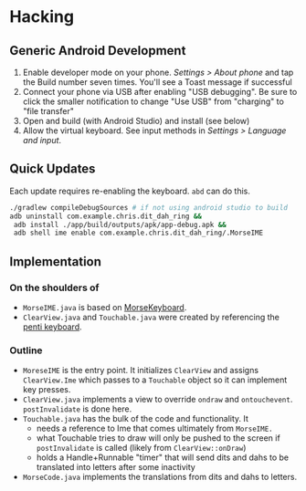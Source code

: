 # Hacking
## Generic Android Development
  1. Enable developer mode on your phone. *Settings > About phone* and tap the Build number seven times. You'll see a Toast message if successful
  2. Connect your phone via USB after enabling "USB debugging".  Be sure to click the smaller notification to change "Use USB" from "charging" to "file transfer"
  4. Open and build (with Android Studio) and install (see below)
  3. Allow the virtual keyboard. See input methods in *Settings > Language and input*.

## Quick Updates
Each update requires re-enabling the keyboard. `abd` can do this.

```bash
./gradlew compileDebugSources # if not using android studio to build
adb uninstall com.example.chris.dit_dah_ring &&
 adb install ./app/build/outputs/apk/app-debug.apk &&
 adb shell ime enable com.example.chris.dit_dah_ring/.MorseIME
```

## Implementation

### On the shoulders of

  * `MorseIME.java` is based on [MorseKeyboard](https://github.com/gitonwithit/MorseKeyboard.git). 
  * `ClearView.java` and `Touchable.java`  were created by referencing the [penti keyboard](https://software-lab.de/penti.html). 

### Outline

  * `MoreseIME`  is the entry point. It initializes `ClearView` and assigns `ClearView.Ime` which passes to a `Touchable` object so it can implement key presses.
  * `ClearView.java` implements a view to override `ondraw` and `ontouchevent`. `postInvalidate` is done here.
  * `Touchable.java` has the bulk of the code and functionality. It 
    * needs a reference to Ime that comes ultimately from `MorseIME.` 
    * what Touchable tries to draw will only be pushed to the screen if `postInvalidate` is called (likely from `ClearView::onDraw`)
    * holds a Handle+Runnable "timer" that will send dits and dahs to be translated into letters after some inactivity
  * `MorseCode.java` implements the translations from dits and dahs to letters.


